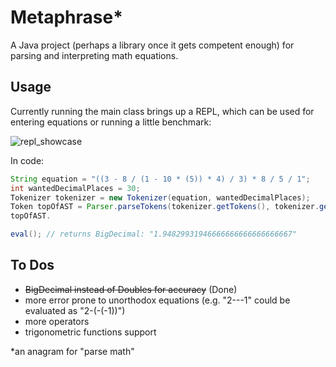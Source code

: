# Metaphrase*
A Java project (perhaps a library once it gets competent enough) for parsing and interpreting math equations.

## Usage
Currently running the main class brings up a REPL, which can be used for entering equations or running a little benchmark:

![repl_showcase](https://github.com/Lispectre/Metaphrase/assets/55454477/d71bc5d9-91d6-43a3-b7ae-46084a1ae2f3)

In code:
```java
String equation = "((3 - 8 / (1 - 10 * (5)) * 4) / 3) * 8 / 5 / 1";
int wantedDecimalPlaces = 30;
Tokenizer tokenizer = new Tokenizer(equation, wantedDecimalPlaces);
Token topOfAST = Parser.parseTokens(tokenizer.getTokens(), tokenizer.getMathContext());
topOfAST.

eval(); // returns BigDecimal: "1.94829931946666666666666666667"
```
## To Dos

- ~~BigDecimal instead of Doubles for accuracy~~ (Done)
- more error prone to unorthodox equations (e.g. "2---1" could be evaluated as "2-(-(-1))")
- more operators
- trigonometric functions support

*an anagram for "parse math"
